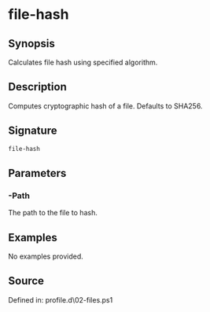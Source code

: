 # file-hash

## Synopsis

Calculates file hash using specified algorithm.

## Description

Computes cryptographic hash of a file. Defaults to SHA256.

## Signature

```powershell
file-hash
```

## Parameters

### -Path

The path to the file to hash.

## Examples

No examples provided.

## Source

Defined in: profile.d\02-files.ps1
